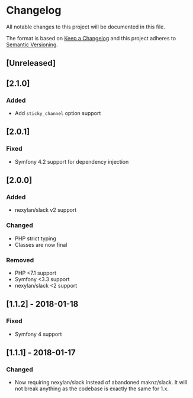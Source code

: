 # Changelog
All notable changes to this project will be documented in this file.

The format is based on [Keep a Changelog](http://keepachangelog.com/en/1.0.0/)
and this project adheres to [Semantic Versioning](http://semver.org/spec/v2.0.0.html).

## [Unreleased]

## [2.1.0]
### Added
- Add `sticky_channel` option support

## [2.0.1]
### Fixed
- Symfony 4.2 support for dependency injection

## [2.0.0]
### Added
- nexylan/slack v2 support

### Changed
- PHP strict typing
- Classes are now final

### Removed
- PHP <7.1 support
- Symfony <3.3 support
- nexylan/slack <2 support

## [1.1.2] - 2018-01-18
### Fixed
- Symfony 4 support

## [1.1.1] - 2018-01-17
### Changed
- Now requiring nexylan/slack instead of abandoned maknz/slack.
It will not break anything as the codebase is exactly the same for 1.x.
